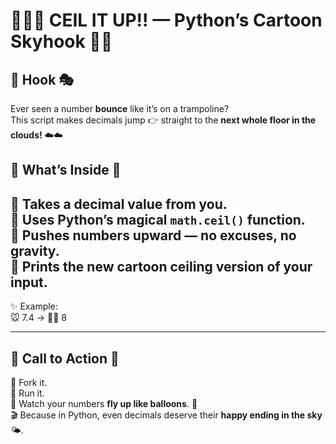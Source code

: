# 🌈✨🎢 CEIL IT UP!! — Python’s Cartoon Skyhook 🎈🚀 

## 🎪 Hook 🎭  
Ever seen a number **bounce** like it’s on a trampoline?  
This script makes decimals jump 👉 straight to the **next whole floor in the clouds!** ☁️☁️  



## 📜 What’s Inside 🧩  
🎯 Takes a decimal value from you.  
🎯 Uses Python’s magical `math.ceil()` function.  
🎯 Pushes numbers upward — no excuses, no gravity.  
🎯 Prints the new **cartoon ceiling** version of your input.  
---
✨ Example:  
🐭 7.4 → 🎩✨ 8  

---
## 🚀 Call to Action 🎉  
🎡 Fork it.  
🎠 Run it.  
🎢 Watch your numbers **fly up like balloons**. 🎈  
🎬 Because in Python, even decimals deserve their **happy ending in the sky** 🌤.  

